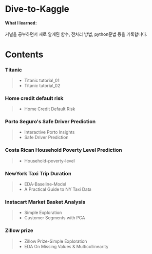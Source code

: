 # Dive-to-Kaggle
#### What I learned:
커널을 공부하면서 새로 알게된 함수, 전처리 방법, python문법 등을 기록합니다.

# Contents
### Titanic 
> * Titanic tutorial_01 
> * Titanic tutorial_02 
  
### Home credit default risk
> * Home Credit Default Risk

### Porto Seguro's Safe Driver Prediction
> * Interactive Porto Insights
> * Safe Driver Prediction
  
### Costa Rican Household Poverty Level Prediction
> * Household-poverty-level

### NewYork Taxi Trip Duration
> * EDA-Baseline-Model
> * A Practical Guide to NY Taxi Data
 
### Instacart Market Basket Analysis
> * Simple Exploration
> * Customer Segments with PCA

### Zillow prize
> * Zillow Prize-Simple Exploration 
> * EDA On Missing Values & Multicollinearity  
